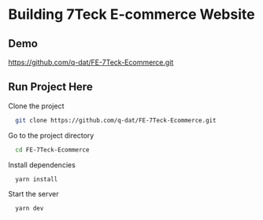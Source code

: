 # Building 7Teck E-commerce Website

## Demo

https://github.com/q-dat/FE-7Teck-Ecommerce.git

## Run Project Here

Clone the project

```bash
  git clone https://github.com/q-dat/FE-7Teck-Ecommerce.git
```

Go to the project directory

```bash
  cd FE-7Teck-Ecommerce
```

Install dependencies

```bash
  yarn install
```

Start the server

```bash
  yarn dev
```

